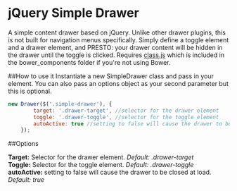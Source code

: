 jQuery Simple Drawer
====================

A simple content drawer based on jQuery. Unlike other drawer plugins, this is not built for navigation menus specifically. Simply define a toggle element and a drawer element, and PRESTO: your drawer content will be hidden in the drawer until the toggle is clicked. Requires [class.js](https://classjs.readthedocs.org/en/latest/) which is included in the bower_components folder if you're not using Bower.

##How to use it
Instantiate a new SimpleDrawer class and pass in your element. You can also pass an options object as your second parameter but this is optional.

````javascript
new Drawer($('.simple-drawer'), {
        target: '.drawer-target', //selector for the drawer element
        toggle: '.drawer-toggle', //selector for the toggle element
        autoActive: true //setting to false will cause the drawer to be closed at load
    });
````

##Options

**Target:** Selector for the drawer element. *Default: .drawer-target*<br />
**Toggle:** Selector for the toggle element. *Default: .drawer-toggle*<br />
**autoActive:** setting to false will cause the drawer to be closed at load. *Default: true*

